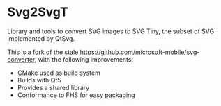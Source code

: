 Svg2SvgT
========

Library and tools to convert SVG images to SVG Tiny, the subset of SVG implemented by QtSvg.

This is a fork of the stale https://github.com/microsoft-mobile/svg-converter, with the following improvements:
* CMake used as build system
* Builds with Qt5
* Provides a shared library
* Conformance to FHS for easy packaging
